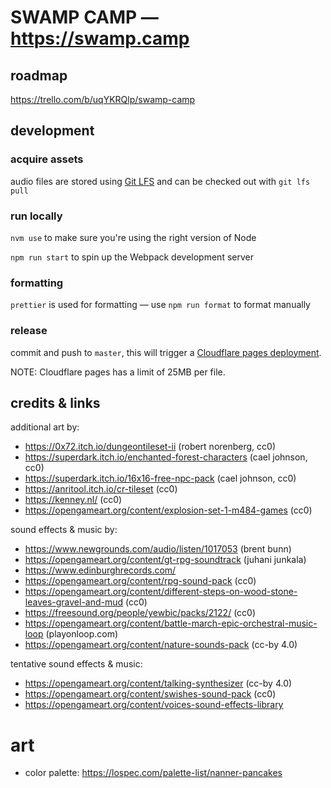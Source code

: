 # SWAMP CAMP — https://swamp.camp

## roadmap

https://trello.com/b/uqYKRQlp/swamp-camp

## development

### acquire assets

audio files are stored using [Git LFS](https://git-lfs.github.com/) and can be checked out with `git lfs pull`

### run locally

`nvm use` to make sure you're using the right version of Node

`npm run start` to spin up the Webpack development server

### formatting

`prettier` is used for formatting — use `npm run format` to format manually

### release

commit and push to `master`, this will trigger a [Cloudflare pages deployment](https://dash.cloudflare.com/1f52f961eb89afcf0499eba5f54090d5/pages/view/quest).

NOTE: Cloudflare pages has a limit of 25MB per file.

## credits & links

additional art by:

-   https://0x72.itch.io/dungeontileset-ii (robert norenberg, cc0)
-   https://superdark.itch.io/enchanted-forest-characters (cael johnson, cc0)
-   https://superdark.itch.io/16x16-free-npc-pack (cael johnson, cc0)
-   https://anritool.itch.io/cr-tileset (cc0)
-   https://kenney.nl/ (cc0)
-   https://opengameart.org/content/explosion-set-1-m484-games (cc0)

sound effects & music by:

-   https://www.newgrounds.com/audio/listen/1017053 (brent bunn)
-   https://opengameart.org/content/gt-rpg-soundtrack (juhani junkala)
-   https://www.edinburghrecords.com/
-   https://opengameart.org/content/rpg-sound-pack (cc0)
-   https://opengameart.org/content/different-steps-on-wood-stone-leaves-gravel-and-mud (cc0)
-   https://freesound.org/people/yewbic/packs/2122/ (cc0)
-   https://opengameart.org/content/battle-march-epic-orchestral-music-loop (playonloop.com)
-   https://opengameart.org/content/nature-sounds-pack (cc-by 4.0)

tentative sound effects & music:

-   https://opengameart.org/content/talking-synthesizer (cc-by 4.0)
-   https://opengameart.org/content/swishes-sound-pack (cc0)
-   https://opengameart.org/content/voices-sound-effects-library

# art

-   color palette: https://lospec.com/palette-list/nanner-pancakes
